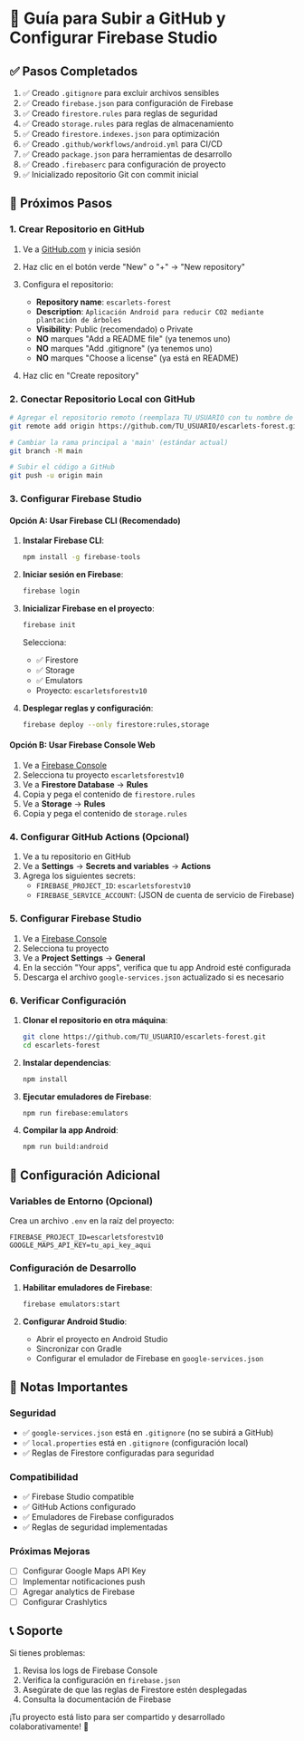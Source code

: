 # 🚀 Guía para Subir a GitHub y Configurar Firebase Studio

## ✅ Pasos Completados

1. ✅ Creado `.gitignore` para excluir archivos sensibles
2. ✅ Creado `firebase.json` para configuración de Firebase
3. ✅ Creado `firestore.rules` para reglas de seguridad
4. ✅ Creado `storage.rules` para reglas de almacenamiento
5. ✅ Creado `firestore.indexes.json` para optimización
6. ✅ Creado `.github/workflows/android.yml` para CI/CD
7. ✅ Creado `package.json` para herramientas de desarrollo
8. ✅ Creado `.firebaserc` para configuración de proyecto
9. ✅ Inicializado repositorio Git con commit inicial

## 🔄 Próximos Pasos

### 1. Crear Repositorio en GitHub

1. Ve a [GitHub.com](https://github.com) y inicia sesión
2. Haz clic en el botón verde "New" o "+" → "New repository"
3. Configura el repositorio:
   - **Repository name**: `escarlets-forest`
   - **Description**: `Aplicación Android para reducir CO2 mediante plantación de árboles`
   - **Visibility**: Public (recomendado) o Private
   - **NO** marques "Add a README file" (ya tenemos uno)
   - **NO** marques "Add .gitignore" (ya tenemos uno)
   - **NO** marques "Choose a license" (ya está en README)

4. Haz clic en "Create repository"

### 2. Conectar Repositorio Local con GitHub

```bash
# Agregar el repositorio remoto (reemplaza TU_USUARIO con tu nombre de usuario)
git remote add origin https://github.com/TU_USUARIO/escarlets-forest.git

# Cambiar la rama principal a 'main' (estándar actual)
git branch -M main

# Subir el código a GitHub
git push -u origin main
```

### 3. Configurar Firebase Studio

#### Opción A: Usar Firebase CLI (Recomendado)

1. **Instalar Firebase CLI**:
   ```bash
   npm install -g firebase-tools
   ```

2. **Iniciar sesión en Firebase**:
   ```bash
   firebase login
   ```

3. **Inicializar Firebase en el proyecto**:
   ```bash
   firebase init
   ```
   
   Selecciona:
   - ✅ Firestore
   - ✅ Storage
   - ✅ Emulators
   - Proyecto: `escarletsforestv10`

4. **Desplegar reglas y configuración**:
   ```bash
   firebase deploy --only firestore:rules,storage
   ```

#### Opción B: Usar Firebase Console Web

1. Ve a [Firebase Console](https://console.firebase.google.com)
2. Selecciona tu proyecto `escarletsforestv10`
3. Ve a **Firestore Database** → **Rules**
4. Copia y pega el contenido de `firestore.rules`
5. Ve a **Storage** → **Rules**
6. Copia y pega el contenido de `storage.rules`

### 4. Configurar GitHub Actions (Opcional)

1. Ve a tu repositorio en GitHub
2. Ve a **Settings** → **Secrets and variables** → **Actions**
3. Agrega los siguientes secrets:
   - `FIREBASE_PROJECT_ID`: `escarletsforestv10`
   - `FIREBASE_SERVICE_ACCOUNT`: (JSON de cuenta de servicio de Firebase)

### 5. Configurar Firebase Studio

1. Ve a [Firebase Console](https://console.firebase.google.com)
2. Selecciona tu proyecto
3. Ve a **Project Settings** → **General**
4. En la sección "Your apps", verifica que tu app Android esté configurada
5. Descarga el archivo `google-services.json` actualizado si es necesario

### 6. Verificar Configuración

1. **Clonar el repositorio en otra máquina**:
   ```bash
   git clone https://github.com/TU_USUARIO/escarlets-forest.git
   cd escarlets-forest
   ```

2. **Instalar dependencias**:
   ```bash
   npm install
   ```

3. **Ejecutar emuladores de Firebase**:
   ```bash
   npm run firebase:emulators
   ```

4. **Compilar la app Android**:
   ```bash
   npm run build:android
   ```

## 🔧 Configuración Adicional

### Variables de Entorno (Opcional)

Crea un archivo `.env` en la raíz del proyecto:

```env
FIREBASE_PROJECT_ID=escarletsforestv10
GOOGLE_MAPS_API_KEY=tu_api_key_aqui
```

### Configuración de Desarrollo

1. **Habilitar emuladores de Firebase**:
   ```bash
   firebase emulators:start
   ```

2. **Configurar Android Studio**:
   - Abrir el proyecto en Android Studio
   - Sincronizar con Gradle
   - Configurar el emulador de Firebase en `google-services.json`

## 🚨 Notas Importantes

### Seguridad
- ✅ `google-services.json` está en `.gitignore` (no se subirá a GitHub)
- ✅ `local.properties` está en `.gitignore` (configuración local)
- ✅ Reglas de Firestore configuradas para seguridad

### Compatibilidad
- ✅ Firebase Studio compatible
- ✅ GitHub Actions configurado
- ✅ Emuladores de Firebase configurados
- ✅ Reglas de seguridad implementadas

### Próximas Mejoras
- [ ] Configurar Google Maps API Key
- [ ] Implementar notificaciones push
- [ ] Agregar analytics de Firebase
- [ ] Configurar Crashlytics

## 📞 Soporte

Si tienes problemas:
1. Revisa los logs de Firebase Console
2. Verifica la configuración en `firebase.json`
3. Asegúrate de que las reglas de Firestore estén desplegadas
4. Consulta la documentación de Firebase

¡Tu proyecto está listo para ser compartido y desarrollado colaborativamente! 🌳 